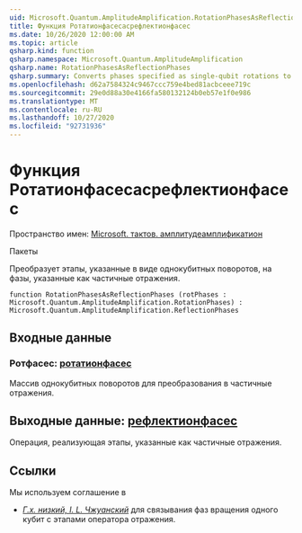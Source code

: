 ```yaml
---
uid: Microsoft.Quantum.AmplitudeAmplification.RotationPhasesAsReflectionPhases
title: Функция Ротатионфасесасрефлектионфасес
ms.date: 10/26/2020 12:00:00 AM
ms.topic: article
qsharp.kind: function
qsharp.namespace: Microsoft.Quantum.AmplitudeAmplification
qsharp.name: RotationPhasesAsReflectionPhases
qsharp.summary: Converts phases specified as single-qubit rotations to phases specified as partial reflections.
ms.openlocfilehash: d62a7584324c9467ccc759e4bed81acbceee719c
ms.sourcegitcommit: 29e0d88a30e4166fa580132124b0eb57e1f0e986
ms.translationtype: MT
ms.contentlocale: ru-RU
ms.lasthandoff: 10/27/2020
ms.locfileid: "92731936"
---
```

# <a name="rotationphasesasreflectionphases-function"></a>Функция Ротатионфасесасрефлектионфасес

Пространство имен: [Microsoft. тактов. амплитудеамплификатион](xref:Microsoft.Quantum.AmplitudeAmplification)

Пакеты [](https://nuget.org/packages/)


Преобразует этапы, указанные в виде однокубитных поворотов, на фазы, указанные как частичные отражения.

```qsharp
function RotationPhasesAsReflectionPhases (rotPhases : Microsoft.Quantum.AmplitudeAmplification.RotationPhases) : Microsoft.Quantum.AmplitudeAmplification.ReflectionPhases
```


## <a name="input"></a>Входные данные

### <a name="rotphases--rotationphases"></a>Ротфасес: [ротатионфасес](xref:Microsoft.Quantum.AmplitudeAmplification.RotationPhases)

Массив однокубитных поворотов для преобразования в частичные отражения.



## <a name="output--reflectionphases"></a>Выходные данные: [рефлектионфасес](xref:Microsoft.Quantum.AmplitudeAmplification.ReflectionPhases)

Операция, реализующая этапы, указанные как частичные отражения.

## <a name="references"></a>Ссылки

Мы используем соглашение в

- [ *Г.х. низкий, I. L. Чжуанский*](https://arxiv.org/abs/1707.05391) для связывания фаз вращения одного кубит с этапами оператора отражения.